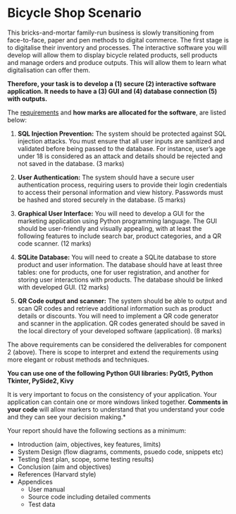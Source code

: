 # Bicycle Shop Scenario 
This bricks-and-mortar family-run business is slowly transitioning from face-to-face, paper and pen methods to digital commerce. The first stage is to digitalise their inventory and processes. The interactive software you will develop will allow them to display bicycle related products, sell products and manage orders and produce outputs. This will allow them to learn what digitalisation can offer them. 

**Therefore, your task is to develop a (1) secure (2) interactive software application. It needs to have a (3) GUI and (4) database connection (5) with outputs.**

The <ins>requirements</ins> and **how marks are allocated for the software**, are listed below: 

1. **SQL Injection Prevention:** The system should be protected against SQL injection attacks. You must ensure that all user inputs are sanitized and validated before being passed to the database. For instance, user’s age under 18 is considered as an attack and details should be rejected and not saved in the database. (3 marks)  

2. **User Authentication:** The system should have a secure user authentication process, requiring users to provide their login credentials to access their personal information and view history. Passwords must be hashed and stored securely in the database. (5 marks)  

3. **Graphical User Interface:** You will need to develop a GUI for the marketing application using Python programming language. The GUI should be user-friendly and visually appealing, with at least the following features to include search bar, product categories, and a QR code scanner. (12 marks) 

4. **SQLite Database:** You will need to create a SQLite database to store product and user information. The database should have at least three tables: one for products, one for user registration, and another for storing user interactions with products. The database should be linked with developed GUI. (12 marks) 

5. **QR Code output and scanner:** The system should be able to output and scan QR codes and retrieve additional information such as product details or discounts. You will need to implement a QR code generator and scanner in the application. QR codes generated should be saved in the local directory of your developed software (application). (8 marks) 

The above requirements can be considered the deliverables for component 2 (above). There is scope to interpret and extend the requirements using more elegant or robust methods and techniques.  

**You can use one of the following Python GUI libraries: PyQt5, Python Tkinter,  PySide2, Kivy**

 It is very important to focus on the consistency of your application. Your application can contain one or more windows linked together.  **Comments in your code** will allow markers to understand that you understand your code and they can see your decision making.*

Your report should have the following sections as a minimum: 

- Introduction (aim, objectives, key features, limits)
- System Design (flow diagrams, comments, psuedo code, snippets etc)
- Testing (test plan, scope, some testing results)
- Conclusion (aim and objectives)
- References (Harvard style)
- Appendices
    - User manual
    - Source code including detailed comments
    - Test data 